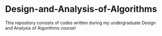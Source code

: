 # Design-and-Analysis-of-Algorithms
This repository consists of codes written during my undergraduate Design and Analysis of Algorithms course!
